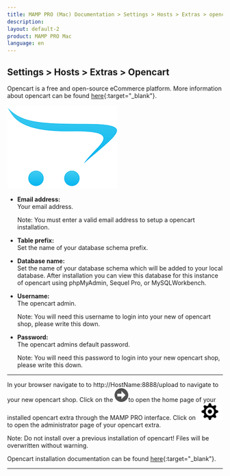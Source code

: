 ```yaml
---
title: MAMP PRO (Mac) Documentation > Settings > Hosts > Extras > opencart
description: 
layout: default-2
product: MAMP PRO Mac
language: en
---
```


## Settings > Hosts > Extras > Opencart

Opencart is a free and open-source eCommerce platform. More information about opencart can be found [here](https://www.opencart.com){:target="_blank"}.

![MAMP](opencart.png)

*  **Email address:**  
   Your email address.  
   <div class="alert" role="alert"> 
   Note: You must enter a valid email address to setup a opencart installation.
   </div>

*  **Table prefix:**  
   Set the name of your database schema prefix. 

*  **Database name:**  
   Set the name of your database schema which will be added to your local database. After installation you can view this database for this instance of opencart using phpMyAdmin, Sequel Pro, or MySQLWorkbench. 
 
*  **Username:**  
   The opencart admin.
   <div class="alert" role="alert"> 
   Note: You will need this username to login into your new of opencart shop, please write this down.
   </div>

*  **Password:**  
   The opencart admins default password.  
   <div class="alert" role="alert"> 
   Note: You will need this password to login into your new opencart shop, please write this down.
   </div>
   
---

In your browser navigate to  to http://HostName:8888/upload to navigate to your new opencart shop. Click on the ![MAMP](../BlackArrow.png)to open the home page of your installed opencart extra through the MAMP PRO interface. Click on ![MAMP](../gear.png) to open the administrator page of your opencart extra.
  
 <div class="alert" role="alert">    
   Note: Do not install over a previous installation of opencart! Files will be overwritten without warning.  
 </div>
   
 Opencart installation documentation can be found [here](http://docs.opencart.com/installation/){:target="_blank"}.

---
